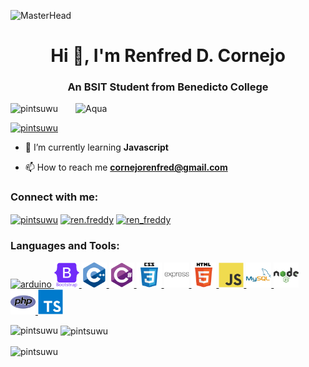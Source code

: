 ![MasterHead](https://giffiles.alphacoders.com/222/222829.gif)
<h1 align="center">Hi 👋, I'm Renfred D. Cornejo</h1>
<h3 align="center">An BSIT Student from Benedicto College</h3>
<img align="right" alt="Aqua" width="400" src="https://media3.giphy.com/media/v1.Y2lkPTc5MGI3NjExaHVvM2N1dWNtdmJjdGp5YTFiZjlydnpqd2dzaXN4NG9sNnZvYjY5bCZlcD12MV9pbnRlcm5hbF9naWZfYnlfaWQmY3Q9Zw/GDNpO42UgnRuw/giphy.gif">

<p align="left"> <img src="https://komarev.com/ghpvc/?username=pintsuwu&label=Profile%20views&color=0e75b6&style=flat" alt="pintsuwu" /> </p>

<p align="left"> <a href="https://twitter.com/pintsuwu" target="blank"><img src="https://img.shields.io/twitter/follow/pintsuwu?logo=twitter&style=for-the-badge" alt="pintsuwu" /></a> </p>

- 🌱 I’m currently learning **Javascript**

- 📫 How to reach me **cornejorenfred@gmail.com**

<h3 align="left">Connect with me:</h3>
<p align="left">
<a href="https://twitter.com/pintsuwu" target="blank"><img align="center" src="https://raw.githubusercontent.com/rahuldkjain/github-profile-readme-generator/master/src/images/icons/Social/twitter.svg" alt="pintsuwu" height="30" width="40" /></a>
<a href="https://fb.com/ren.freddy" target="blank"><img align="center" src="https://raw.githubusercontent.com/rahuldkjain/github-profile-readme-generator/master/src/images/icons/Social/facebook.svg" alt="ren.freddy" height="30" width="40" /></a>
<a href="https://instagram.com/ren_freddy" target="blank"><img align="center" src="https://raw.githubusercontent.com/rahuldkjain/github-profile-readme-generator/master/src/images/icons/Social/instagram.svg" alt="ren_freddy" height="30" width="40" /></a>
</p>

<h3 align="left">Languages and Tools:</h3>
<p align="left"> <a href="https://www.arduino.cc/" target="_blank" rel="noreferrer"> <img src="https://cdn.worldvectorlogo.com/logos/arduino-1.svg" alt="arduino" width="40" height="40"/> </a> <a href="https://getbootstrap.com" target="_blank" rel="noreferrer"> <img src="https://raw.githubusercontent.com/devicons/devicon/master/icons/bootstrap/bootstrap-plain-wordmark.svg" alt="bootstrap" width="40" height="40"/> </a> <a href="https://www.w3schools.com/cpp/" target="_blank" rel="noreferrer"> <img src="https://raw.githubusercontent.com/devicons/devicon/master/icons/cplusplus/cplusplus-original.svg" alt="cplusplus" width="40" height="40"/> </a> <a href="https://www.w3schools.com/cs/" target="_blank" rel="noreferrer"> <img src="https://raw.githubusercontent.com/devicons/devicon/master/icons/csharp/csharp-original.svg" alt="csharp" width="40" height="40"/> </a> <a href="https://www.w3schools.com/css/" target="_blank" rel="noreferrer"> <img src="https://raw.githubusercontent.com/devicons/devicon/master/icons/css3/css3-original-wordmark.svg" alt="css3" width="40" height="40"/> </a> <a href="https://expressjs.com" target="_blank" rel="noreferrer"> <img src="https://raw.githubusercontent.com/devicons/devicon/master/icons/express/express-original-wordmark.svg" alt="express" width="40" height="40"/> </a> <a href="https://www.w3.org/html/" target="_blank" rel="noreferrer"> <img src="https://raw.githubusercontent.com/devicons/devicon/master/icons/html5/html5-original-wordmark.svg" alt="html5" width="40" height="40"/> </a> <a href="https://developer.mozilla.org/en-US/docs/Web/JavaScript" target="_blank" rel="noreferrer"> <img src="https://raw.githubusercontent.com/devicons/devicon/master/icons/javascript/javascript-original.svg" alt="javascript" width="40" height="40"/> </a> <a href="https://www.mysql.com/" target="_blank" rel="noreferrer"> <img src="https://raw.githubusercontent.com/devicons/devicon/master/icons/mysql/mysql-original-wordmark.svg" alt="mysql" width="40" height="40"/> </a> <a href="https://nodejs.org" target="_blank" rel="noreferrer"> <img src="https://raw.githubusercontent.com/devicons/devicon/master/icons/nodejs/nodejs-original-wordmark.svg" alt="nodejs" width="40" height="40"/> </a> <a href="https://www.php.net" target="_blank" rel="noreferrer"> <img src="https://raw.githubusercontent.com/devicons/devicon/master/icons/php/php-original.svg" alt="php" width="40" height="40"/> </a> <a href="https://www.typescriptlang.org/" target="_blank" rel="noreferrer"> <img src="https://raw.githubusercontent.com/devicons/devicon/master/icons/typescript/typescript-original.svg" alt="typescript" width="40" height="40"/> </a> </p>

<p><img align="left" src="https://github-readme-stats.vercel.app/api/top-langs?username=pintsuwu&show_icons=true&locale=en&layout=compact" alt="pintsuwu" /></p>

<p>&nbsp;<img align="center" src="https://github-readme-stats.vercel.app/api?username=pintsuwu&show_icons=true&locale=en" alt="pintsuwu" /></p>

<p><img align="center" src="https://github-readme-streak-stats.herokuapp.com/?user=pintsuwu&" alt="pintsuwu" /></p>
